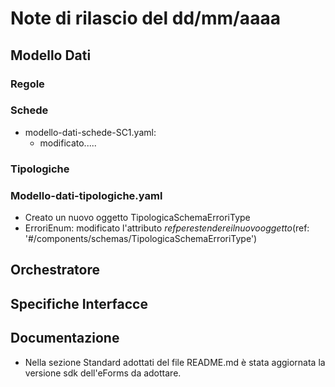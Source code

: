 # Note di rilascio del dd/mm/aaaa

## Modello Dati

### Regole

### Schede

* modello-dati-schede-SC1.yaml:
  * modificato.....
 
### Tipologiche

### Modello-dati-tipologiche.yaml

  * Creato un nuovo oggetto TipologicaSchemaErroriType
  * ErroriEnum: modificato l'attributo $ref per estendere il nuovo oggetto ($ref: '#/components/schemas/TipologicaSchemaErroriType')

## Orchestratore

## Specifiche Interfacce

## Documentazione

* Nella sezione Standard adottati del file README.md è stata aggiornata la versione sdk dell'eForms da adottare.

